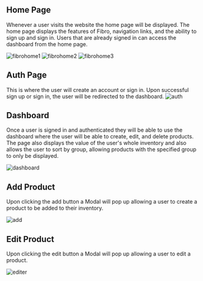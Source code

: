 ## Home Page

Whenever a user visits the website the home page will be displayed. The home page displays the features of Fibro, navigation links, and the ability to sign up and sign in. Users that are already signed in can access the dashboard from the home page.

![fibrohome1](https://user-images.githubusercontent.com/70303734/130323336-6449bd4a-f9c1-47d3-93e2-c36a2d2896a5.png)
![fibrohome2](https://user-images.githubusercontent.com/70303734/130323381-c8c66a84-242c-4619-ad35-9f27cbbce80b.png)
![fibrohome3](https://user-images.githubusercontent.com/70303734/130323384-18eb6dab-522f-40ea-92de-5842137a22bf.png)

## Auth Page

This is where the user will create an account or sign in. Upon successful sign up or sign in, the user will be redirected to the dashboard.
![auth](https://user-images.githubusercontent.com/70303734/130323484-a4f05e07-6cb0-4c5e-94fb-07e92688b457.png)

## Dashboard

Once a user is signed in and authenticated they will be able to use the dashboard where the user will be able to create, edit, and delete products. The page also displays the value of the user's whole inventory and also allows the user to sort by group, allowing products with the specified group to only be displayed.

![dashboard](https://user-images.githubusercontent.com/70303734/130323563-226e714e-dedb-40cb-93c8-bfcd3476d9a4.png)

## Add Product

 Upon clicking the add button a Modal will pop up allowing a user to create a product to be added to their inventory.
 
 ![add](https://user-images.githubusercontent.com/70303734/130323598-1b8e99d4-74a3-4ca0-8698-a80d60db1dbf.png)

## Edit Product

Upon clicking the edit button a Modal will pop up allowing a user to edit a product.

![editer](https://user-images.githubusercontent.com/70303734/130323631-c7248f6e-5d65-4f77-a0a6-d47af3dd88af.png)
